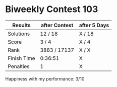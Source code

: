 # Biweekly Contest 103


| Results     | after Contest | after 5 Days |
| ---         | ---           | ---          |
| Solutions   | 12 / 18       | X / 18       | 
| Score       | 3 / 4         | X / 4        | 
| Rank        | 3883 / 17137  | X / X  | 
| Finish Time | 0:36:51       | X      | 
| Penalties   | 1             | X      | 


Happiness with my performance: 3/10